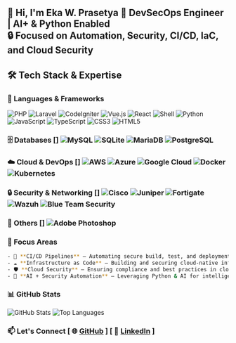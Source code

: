 👋 Hi, I'm Eka W. Prasetya
🚀 **DevSecOps Engineer** | **AI+ & Python Enabled**  
🔒 Focused on **Automation, Security, CI/CD, IaC, and Cloud Security**  
---
## 🛠️ Tech Stack & Expertise  
### 🚀 Languages & Frameworks  
![PHP](https://img.shields.io/badge/PHP-777BB4?style=for-the-badge&logo=php&logoColor=white) 
![Laravel](https://img.shields.io/badge/Laravel-FF2D20?style=for-the-badge&logo=laravel&logoColor=white) 
![CodeIgniter](https://img.shields.io/badge/CodeIgniter-EF4223?style=for-the-badge&logo=codeigniter&logoColor=white) 
![Vue.js](https://img.shields.io/badge/Vue.js-4FC08D?style=for-the-badge&logo=vue.js&logoColor=white) 
![React](https://img.shields.io/badge/React-20232A?style=for-the-badge&logo=react&logoColor=61DAFB) 
![Shell](https://img.shields.io/badge/Shell_Script-121011?style=for-the-badge&logo=gnu-bash&logoColor=white) 
![Python](https://img.shields.io/badge/Python-3776AB?style=for-the-badge&logo=python&logoColor=white) 
![JavaScript](https://img.shields.io/badge/JavaScript-F7DF1E?style=for-the-badge&logo=javascript&logoColor=black) 
![TypeScript](https://img.shields.io/badge/TypeScript-3178C6?style=for-the-badge&logo=typescript&logoColor=white) 
![CSS3](https://img.shields.io/badge/CSS3-1572B6?style=for-the-badge&logo=css3&logoColor=white) 
![HTML5](https://img.shields.io/badge/HTML5-E34F26?style=for-the-badge&logo=html5&logoColor=white)
### 🗄️ Databases [] ![MySQL](https://img.shields.io/badge/MySQL-4479A1?style=for-the-badge&logo=mysql&logoColor=white) ![SQLite](https://img.shields.io/badge/SQLite-003B57?style=for-the-badge&logo=sqlite&logoColor=white) ![MariaDB](https://img.shields.io/badge/MariaDB-003545?style=for-the-badge&logo=mariadb&logoColor=white) ![PostgreSQL](https://img.shields.io/badge/PostgreSQL-4169E1?style=for-the-badge&logo=postgresql&logoColor=white)
### ☁️ Cloud & DevOps [] ![AWS](https://img.shields.io/badge/AWS-232F3E?style=for-the-badge&logo=amazon-aws&logoColor=white) ![Azure](https://img.shields.io/badge/Azure-0078D4?style=for-the-badge&logo=microsoft-azure&logoColor=white) ![Google Cloud](https://img.shields.io/badge/GoogleCloud-4285F4?style=for-the-badge&logo=google-cloud&logoColor=white) ![Docker](https://img.shields.io/badge/Docker-2496ED?style=for-the-badge&logo=docker&logoColor=white) ![Kubernetes](https://img.shields.io/badge/Kubernetes-326CE5?style=for-the-badge&logo=kubernetes&logoColor=white)
### 🔒 Security & Networking [] ![Cisco](https://img.shields.io/badge/Cisco-1BA0D7?style=for-the-badge&logo=cisco&logoColor=white) ![Juniper](https://img.shields.io/badge/Juniper-0062AD?style=for-the-badge&logo=juniper-networks&logoColor=white) ![Fortigate](https://img.shields.io/badge/Fortigate-EE3124?style=for-the-badge&logo=fortinet&logoColor=white) ![Wazuh](https://img.shields.io/badge/Wazuh-005CFF?style=for-the-badge&logo=wazuh&logoColor=white) ![Blue Team Security](https://img.shields.io/badge/Blue_Team_Security-0A66C2?style=for-the-badge&logo=security&logoColor=white)
### 🎨 Others [] ![Adobe Photoshop](https://img.shields.io/badge/Adobe%20Photoshop-31A8FF?style=for-the-badge&logo=adobe-photoshop&logoColor=white)
### 📌 Focus Areas 
```bash
- 🔄 **CI/CD Pipelines** – Automating secure build, test, and deployment workflows.  
- ☁️ **Infrastructure as Code** – Building and securing cloud-native infrastructure.  
- 🛡️ **Cloud Security** – Ensuring compliance and best practices in cloud environments.  
- 🤖 **AI + Security Automation** – Leveraging Python & AI for intelligent SecOps.
```
### 📊 GitHub Stats  
![GitHub Stats](https://github-readme-stats.vercel.app/api?username=ekawipa&show_icons=true&theme=tokyonight) ![Top Languages](https://github-readme-stats.vercel.app/api/top-langs/?username=ekawipa&layout=compact&theme=tokyonight)
### 📫 Let's Connect  [ 🌐 [GitHub](https://github.com/ekawipa) ]  [ 💼 [LinkedIn](https://linkedin.com/in/ekawprasetya) ]

